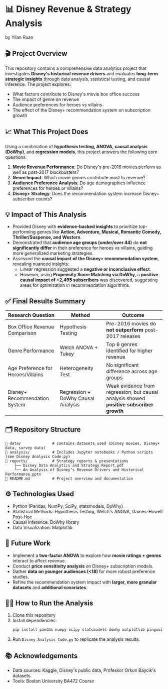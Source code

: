 # 📊 Disney Revenue & Strategy Analysis
by Yilan Ruan

## 🎬 Project Overview

This repository contains a comprehensive data analytics project that investigates **Disney's historical revenue drivers** and evaluates **long-term strategic insights** through data analysis, statistical testing, and causal inference. The project explores:

- What factors contribute to Disney's movie box office success
- The impact of genre on revenue
- Audience preferences for heroes vs villains
- The effect of the Disney+ recommendation system on subscription growth

## 📈 What This Project Does

Using a combination of **hypothesis testing, ANOVA, causal analysis (DoWhy)**, and **regression models**, this project answers the following core questions:

1. **Movie Revenue Performance**: Do Disney's pre-2016 movies perform as well as post-2017 blockbusters?
2. **Genre Impact**: Which movie genres contribute most to revenue?
3. **Audience Preference Analysis**: Do age demographics influence preferences for heroes or villains?
4. **Disney+ Strategy**: Does the recommendation system increase Disney+ subscriber counts?

## 💡 Impact of This Analysis

- Provided Disney with **evidence-backed insights** to prioritize top-performing genres like **Action, Adventure, Musical, Romantic Comedy, Thriller/Suspense, and Western**.
- Demonstrated that **audience age groups (under/over 44)** do **not significantly differ** in their preference for heroes vs villains, guiding more generalized marketing strategies.
- Assessed the **causal impact of the Disney+ recommendation system**, revealing nuanced insights:
  - Linear regression suggested a **negative or inconclusive effect**.
  - However, using **Propensity Score Matching via DoWhy**, a **positive causal impact of +2,495 subscribers** was discovered, suggesting areas for optimization in recommendation algorithms.

## ✅ Final Results Summary

| Research Question                  | Method                             | Outcome                                                                                  |
| ---------------------------------- | ---------------------------------- | ---------------------------------------------------------------------------------------- |
| Box Office Revenue Comparison      | Hypothesis Testing                 | Pre-2016 movies do **not outperform** post-2017 releases                                 |
| Genre Performance                  | Welch ANOVA + Tukey                | Top 6 genres identified for higher revenue                                               |
| Age Preference for Heroes/Villains | Heterogeneity Test                 | No significant difference across age groups                                              |
| Disney+ Recommendation System      | Regression + DoWhy Causal Analysis | Weak evidence from regression, but causal analysis showed **positive subscriber growth** |

## 🗂️ Repository Structure

```
📁 data/              # Contains datasets used (Disney movies, Disney+ data, survey data)
📁 analysis/          # Includes Jupyter notebooks / Python scripts (see Disney Analysis Code.py)
📁 reports/           # Strategy reports & presentations
    ├── Disney Data Analytics and Strategy Report.pdf
    └── An Analysis of Disney’s Revenue Drivers and Historical Performance.pptx
📄 README.md          # Project overview and documentation
```

## ⚙️ Technologies Used

- Python (Pandas, NumPy, SciPy, statsmodels, DoWhy)
- Statistical Methods: Hypothesis Testing, Welch's ANOVA, Games-Howell Post-Hoc
- Causal Inference: DoWhy library
- Data Visualization: Matplotlib

## 🔮 Future Work

- Implement a **two-factor ANOVA** to explore how **movie ratings + genres** interact to affect revenue.
- Conduct **price sensitivity analysis** on Disney+ subscription models.
- Gather **data on younger audiences (<18)** for more robust preference studies.
- Refine the recommendation system impact with **larger, more granular datasets** and **additional covariates**.

## 👩‍💻 How to Run the Analysis

1. Clone this repository
2. Install dependencies:
   ```bash
   pip install pandas numpy scipy statsmodels dowhy matplotlib pingouin
   ```
3. Run `Disney Analysis Code.py` to replicate the analysis results.

## 📚 Acknowledgements

- Data sources: Kaggle, Disney's public data, Professor Orkun Baycik's datasets
- Tools: Boston University BA472 Course

